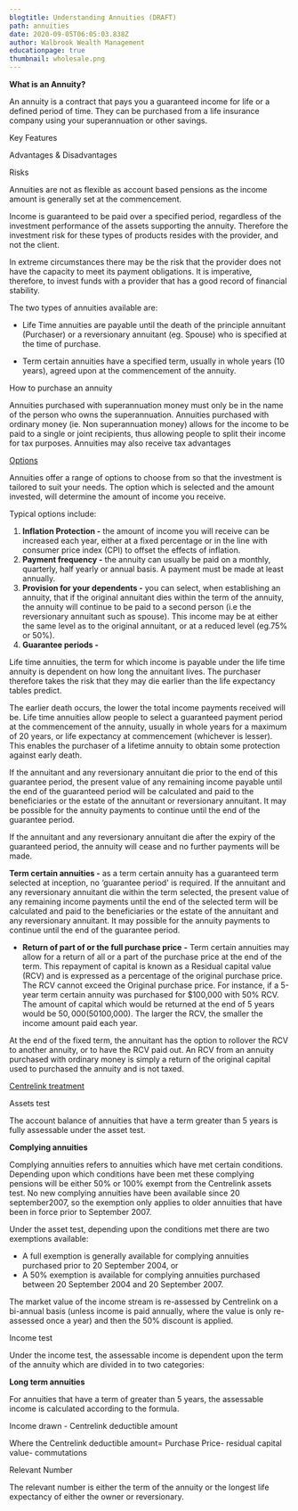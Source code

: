 ```yaml
---
blogtitle: Understanding Annuities (DRAFT)
path: annuities
date: 2020-09-05T06:05:03.838Z
author: Walbrook Wealth Management
educationpage: true
thumbnail: wholesale.png
---
```


**What is an Annuity?**


An annuity is a contract that pays you a guaranteed income for life or a defined period of time. They can be purchased from a life insurance company using your superannuation or other savings.


Key Features



Advantages & Disadvantages



Risks



Annuities are not as flexible as account based pensions as the income amount is generally set at the commencement.


Income is guaranteed to be paid over a specified period, regardless of the investment performance of the assets supporting the annuity. Therefore the investment risk for these types of products resides with the provider, and not the client.


In extreme circumstances there may be the risk that the provider does not have the capacity to meet its payment obligations. It is imperative, therefore, to invest funds with a provider that has a good record of financial stability.


The two types of annuities available are:


* Life Time annuities are payable until the death of the principle annuitant (Purchaser) or a reversionary annuitant (eg. Spouse) who is specified at the time of purchase.


* Term certain annuities have a specified term, usually in whole years (10 years), agreed upon at the commencement of the annuity.


How to purchase an annuity


Annuities purchased with superannuation money must only be in the name of the person who owns the superannuation. Annuities purchased with ordinary money (ie. Non superannuation money) allows for the income to be paid to a single or joint recipients, thus allowing people to split their income for tax purposes. Annuities may also receive tax advantages


[Options](<>)


Annuities offer a range of options to choose from so that the investment is tailored to suit your needs. The option which is selected and the amount invested, will determine the amount of income you receive.


Typical options include:


1. **Inflation Protection -** the amount of income you will receive can be increased each year, either at a fixed percentage or in the line with consumer price index (CPI) to offset the effects of inflation.
2. **Payment frequency -** the annuity can usually be paid on a monthly, quarterly, half yearly or annual basis. A payment must be made at least annually.
3. **Provision for your dependents -** you can select, when establishing an annuity, that if the original annuitant dies within the term of the annuity, the annuity will continue to be paid to a second person (i.e the reversionary annuitant such as spouse). This income may be at either the same level as to the original annuitant, or at a reduced level (eg.75% or 50%).
4. **Guarantee periods -**


Life time annuities, the term for which income is payable under the life time annuity is dependent on how long the annuitant lives. The purchaser therefore takes the risk that they may die earlier than the life expectancy tables predict.


The earlier death occurs, the lower the total income payments received will be. Life time annuities allow people to select a guaranteed payment period at the commencement of the annuity, usually in whole years for a maximum of 20 years, or life expectancy at commencement (whichever is lesser). This enables the purchaser of a lifetime annuity to obtain some protection against early death.


If the annuitant and any reversionary annuitant die prior to the end of this guarantee period, the present value of any remaining income payable until the end of the guaranteed period will be calculated and paid to the beneficiaries or the estate of the annuitant or reversionary annuitant. It may be possible for the annuity payments to continue until the end of the guarantee period.


If the annuitant and any reversionary annuitant die after the expiry of the guaranteed period, the annuity will cease and no further payments will be made.


**Term certain annuities -** as a term certain annuity has a guaranteed term selected at inception, no ‘guarantee period' is required. If the annuitant and any reversionary annuitant die within the term selected, the present value of any remaining income payments until the end of the selected term will be calculated and paid to the beneficiaries or the estate of the annuitant and any reversionary annuitant. It may possible for the annuity payments to continue until the end of the guarantee period.


* **Return of part of or the full purchase price** **\-** Term certain annuities may allow for a return of all or a part of the purchase price at the end of the term. This repayment of capital is known as a Residual capital value (RCV) and is expressed as a percentage of the original purchase price. The RCV cannot exceed the Original purchase price. For instance, if a 5-year term certain annuity was purchased for $100,000 with 50% RCV. The amount of capital which would be returned at the end of 5 years would be $50,000 (50%*$100,000). The larger the RCV, the smaller the income amount paid each year.


At the end of the fixed term, the annuitant has the option to rollover the RCV to another annuity, or to have the RCV paid out. An RCV from an annuity purchased with ordinary money is simply a return of the original capital used to purchased the annuity and is not taxed.


[Centrelink treatment](<>)



Assets test



The account balance of annuities that have a term greater than 5 years is fully assessable under the asset test.


**Complying annuities**


Complying annuities refers to annuities which have met certain conditions. Depending upon which conditions have been met these complying pensions will be either 50% or 100% exempt from the Centrelink assets test. No new complying annuities have been available since 20 september2007, so the exemption only applies to older annuities that have been in force prior to September 2007.


Under the asset test, depending upon the conditions met there are two exemptions available:


* A full exemption is generally available for complying annuities purchased prior to 20 September 2004, or
* A 50% exemption is available for complying annuities purchased between 20 September 2004 and 20 September 2007.


The market value of the income stream is re-assessed by Centrelink on a bi-annual basis (unless income is paid annually, where the value is only re-assessed once a year) and then the 50% discount is applied.


Income test


Under the income test, the assessable income is dependent upon the term of the annuity which are divided in to two categories:


**Long term annuities**


For annuities that have a term of greater than 5 years, the assessable income is calculated according to the formula.


Income drawn - Centrelink deductible amount


Where the Centrelink deductible amount= Purchase Price- residual capital value- commutations


Relevant Number


The relevant number is either the term of the annuity or the longest life expectancy of either the owner or reversionary.